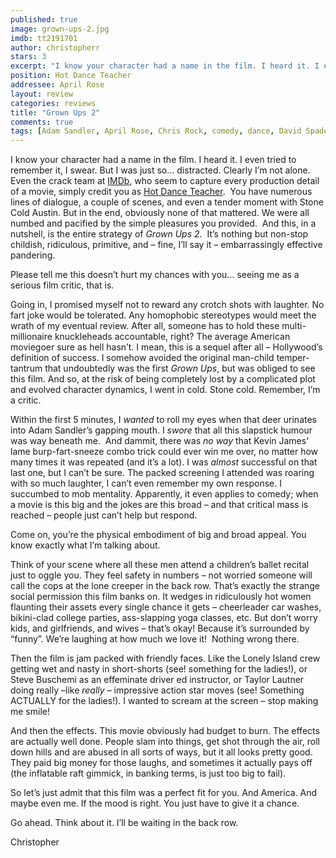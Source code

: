```yaml
---
published: true
image: grown-ups-2.jpg
imdb: tt2191701
author: christopherr 
stars: 3
excerpt: "I know your character had a name in the film. I heard it. I even tried to remember it, I swear. But I was just so… distracted. Clearly I'm not alone. Even the crack team at IMDb, who seem to capture every production detail of a movie, simply credit you as Hot Dance Teacher. You have numerous lines of dialogue, a couple of scenes, and even a tender moment with Stone Cold Austin. But in the end, obviously none of that mattered. We were all numbed and pacified by the simple pleasures you provided.  And this, in a nutshell, is the entire strategy of _Grown Ups 2_.  It's nothing but non-stop childish, ridiculous, primitive, and - fine, I'll say it – embarrassingly effective pandering."
position: Hot Dance Teacher
addressee: April Rose
layout: review
categories: reviews
title: "Grown Ups 2"
comments: true
tags: [Adam Sandler, April Rose, Chris Rock, comedy, dance, David Spade, Grown Ups 2, hot, Kevin James, Letters, Sequel, Stone Cold Steve Austin, teacher]
---
```

<p>I know your character had a name in the film. I heard it. I even tried to remember it, I swear. But I was just so&hellip; distracted. Clearly I&rsquo;m not alone. Even the crack team at <a href="http://www.imdb.com">IMDb</a>, who seem to capture every production detail of a movie, simply credit you as <a href="http://www.imdb.com/name/nm2567554/?ref_=nv_sr_1">Hot Dance Teacher</a>.&nbsp; You have numerous lines of dialogue, a couple of scenes, and even a tender moment with Stone Cold Austin. But in the end, obviously none of that mattered. We were all numbed and pacified by the simple pleasures you provided.&nbsp; And this, in a nutshell, is the entire strategy of <em>Grown Ups 2</em>.&nbsp; It&rsquo;s nothing but non-stop childish, ridiculous, primitive, and &ndash; fine, I&rsquo;ll say it &ndash; embarrassingly effective pandering.</p>
<p>Please tell me this doesn&rsquo;t hurt my chances with you&hellip; seeing me as a serious film critic, that is.</p>
<p>Going in, I promised myself not to reward any crotch shots with laughter. No fart joke would be tolerated. Any homophobic stereotypes would meet the wrath of my eventual review. After all, someone has to hold these multi-millionaire knuckleheads accountable, right? The average American moviegoer sure as hell hasn&rsquo;t. I mean, this is a sequel after all &ndash; Hollywood&rsquo;s definition of success. I somehow avoided the original man-child temper-tantrum<em> </em>that undoubtedly was<em> </em>the first<em> Grown Ups</em>, but was obliged to see this film. And so, at the risk of being completely lost by a complicated plot and evolved character dynamics, I went in cold. Stone cold. Remember, I&rsquo;m a critic.</p>
<p>Within the first 5 minutes, I <em>wanted</em> to roll my eyes when that deer urinates into Adam Sandler&rsquo;s gapping mouth. I <em>swore</em> that all this slapstick humour was way beneath me. &nbsp;And dammit, there was <em>no way</em> that Kevin James&rsquo; lame burp-fart-sneeze combo trick could ever win me over, no matter how many times it was repeated (and it&rsquo;s a lot). I was <em>almost </em>successful on that last one, but I can&rsquo;t be sure. The packed screening I attended was roaring with so much laughter, I can&rsquo;t even remember my own response. I succumbed to mob mentality. Apparently, it even applies to comedy; when a movie is this big and the jokes are this broad &ndash; and that critical mass is reached &ndash; people just can&rsquo;t help but respond.</p>
<p>Come on, you&rsquo;re the physical embodiment of big and broad appeal. You know exactly what I&rsquo;m talking about.</p>
<p>Think of your scene where all these men attend a children&rsquo;s ballet recital just to oggle you. They feel safety in numbers &ndash; not worried someone will call the cops at the lone creeper in the back row. That&rsquo;s exactly the strange social permission this film banks on. It wedges in ridiculously hot women flaunting their assets every single chance it gets &ndash; cheerleader car washes, bikini-clad college parties, ass-slapping yoga classes, etc. But don&rsquo;t worry kids, and girlfriends, and wives &ndash; that&rsquo;s okay! Because it&rsquo;s surrounded by &ldquo;funny&rdquo;. We&rsquo;re laughing at how much we love it! &nbsp;Nothing wrong there.</p>
<p>Then the film is jam packed with friendly faces. Like the Lonely Island crew getting wet and nasty in short-shorts (see! something for the ladies!), or Steve Buschemi as an effeminate driver ed instructor, or Taylor Lautner doing really &ndash;like <em>really</em> &ndash; impressive action star moves (see! Something ACTUALLY for the ladies!). I wanted to scream at the screen &ndash; stop making me smile!</p>
<p>And then the effects. This movie obviously had budget to burn. The effects are actually well done. People slam into things, get shot through the air, roll down hills and are abused in all sorts of ways, but it all looks pretty good. They paid big money for those laughs, and sometimes it actually pays off (the inflatable raft gimmick, in banking terms, is just too big to fail).</p>
<p>So let&rsquo;s just admit that this film was a perfect fit for you. And America. And maybe even me. If the mood is right. You just have to give it a chance.</p>
<p>Go ahead. Think about it. I&rsquo;ll be waiting in the back row.&nbsp;</p>
<p>Christopher</p>
